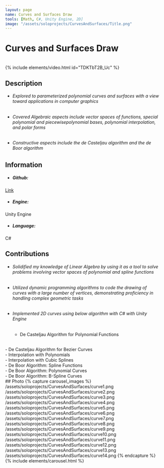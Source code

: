 ```yaml
---
layout: page
name: Curves and Surfaces Draw
tools: [Math, C#, Unity Engine, 2D]
image: "/assets/soloprojects/CurvesAndSurfaces/Title.png"
---
```


# Curves and Surfaces Draw

<br>
{% include elements/video.html id="TDKTbT2B_Uc" %}

## Description
- ###### Explored to parameterized polynomial curves and surfaces with a view toward applications in computer graphics
- ###### Covered Algebraic aspects include vector spaces of functions, special polynomial and piecewisepolynomial bases, polynomial interpolation, and polar forms
- ######  Constructive aspects include the de Casteljau algorithm and the de Boor algorithm


## Information
- ##### **Github**: 
[Link](https://github.com/JinhyunChoi-DEV/Curve-And-Surface)
- ##### **Engine**: 
Unity Engine
- ##### **Language**: 
C#


## Contributions
 - ###### Solidified my knowledge of Linear Algebra by using it as a tool to solve problems involving vector spaces of polynomial and spline functions
 - ###### Utilized dynamic programming algorithms to code the drawing of curves with a large number of vertices, demonstrating proficiency in handling complex geometric tasks
 - ###### Implemented 2D curves using below algorithm with C# with Unity Engine
    - De Casteljau Algorithm for Polynomial Functions
  <br>
    - De Casteljau Algorithm for Bezier Curves
  <br>
    - Interpolation with Polynomials
  <br>
    - Interpolation with Cubic Splines
  <br>
    - De Boor Algorithm: Spline Functions
  <br>
    - De Boor Algorithm: Polynomial Curves
  <br>
    - De Boor Algorithm: B-Spline Curves

<br>
## Photo
{% capture carousel_images %}
/assets/soloprojects/CurvesAndSurfaces/curve1.png
/assets/soloprojects/CurvesAndSurfaces/curve2.png
/assets/soloprojects/CurvesAndSurfaces/curve3.png
/assets/soloprojects/CurvesAndSurfaces/curve4.png
/assets/soloprojects/CurvesAndSurfaces/curve5.png
/assets/soloprojects/CurvesAndSurfaces/curve6.png
/assets/soloprojects/CurvesAndSurfaces/curve7.png
/assets/soloprojects/CurvesAndSurfaces/curve8.png
/assets/soloprojects/CurvesAndSurfaces/curve9.png
/assets/soloprojects/CurvesAndSurfaces/curve10.png
/assets/soloprojects/CurvesAndSurfaces/curve11.png
/assets/soloprojects/CurvesAndSurfaces/curve12.png
/assets/soloprojects/CurvesAndSurfaces/curve13.png
/assets/soloprojects/CurvesAndSurfaces/curve14.png
{% endcapture %}
{% include elements/carousel.html %}